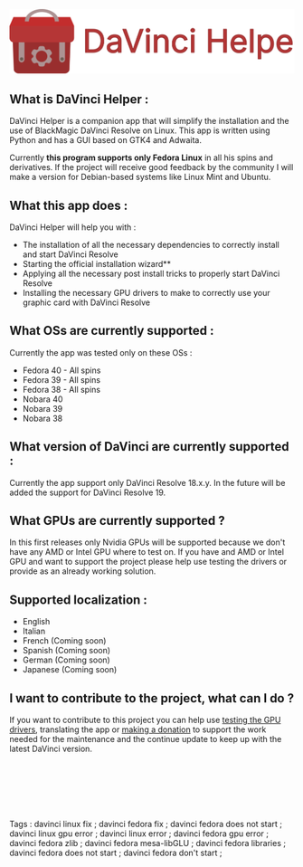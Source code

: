 <p align="center">
  <img src="/screenshot/thumbnail.svg" alt="Thumbnail" width="600"/>
</p>

## What is DaVinci Helper :
DaVinci Helper is a companion app that will simplify the installation and the use of BlackMagic DaVinci Resolve on Linux. This app is written using Python and has a GUI based on GTK4 and Adwaita. 

Currently **this program supports only Fedora Linux** in all his spins and derivatives. If the project will receive good feedback by the community I will make a version for Debian-based systems like Linux Mint and Ubuntu.

## What this app does :
DaVinci Helper will help you with :
- The installation of all the necessary dependencies to correctly install and start DaVinci Resolve
- Starting the official installation wizard**
- Applying all the necessary post install tricks to properly start DaVinci Resolve
- Installing the necessary GPU drivers to make to correctly use your graphic card with DaVinci Resolve


## What OSs are currently supported :
Currently the app was tested only on these OSs :
- Fedora 40 - All spins
- Fedora 39 - All spins
- Fedora 38 - All spins
- Nobara 40
- Nobara 39
- Nobara 38

## What version of DaVinci are currently supported :
Currently the app support only DaVinci Resolve 18.x.y. In the future will be added the support for DaVinci Resolve 19.

## What GPUs are currently supported ?
In this first releases only Nvidia GPUs will be supported because we don't have any AMD or Intel GPU where to test on. If you have and AMD or Intel GPU and want to support the project please help use testing the drivers or provide as an already working solution.

 ## Supported localization :
 - English
 - Italian
 - French (Coming soon)
 - Spanish (Coming soon)
 - German (Coming soon)
 - Japanese (Coming soon)

## I want to contribute to the project, what can I do ?
If you want to contribute to this project you can help use [testing the GPU drivers](https://github.com/H3rz3n/davinci-helper/discussions), translating the app or [making a donation](https://www.paypal.com/donate/?hosted_button_id=CPCG2RFAV82T8) to support the work needed for the maintenance and the continue update to keep up with the latest DaVinci version.




























<br><br><br><br><br><br>Tags : davinci linux fix ; davinci fedora fix ; davinci fedora does not start ; davinci linux gpu error ; davinci linux error ; davinci fedora gpu error ; davinci fedora zlib ; davinci fedora mesa-libGLU ; davinci fedora libraries ; davinci fedora does not start ; davinci fedora don't start ;<br><br><br><br><br><br>



